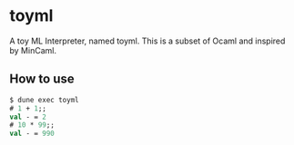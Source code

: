 # toyml
A toy ML Interpreter, named toyml. This is a subset of Ocaml and inspired by MinCaml.

## How to use

```ocaml
$ dune exec toyml
# 1 + 1;;
val - = 2
# 10 * 99;;
val - = 990
```
